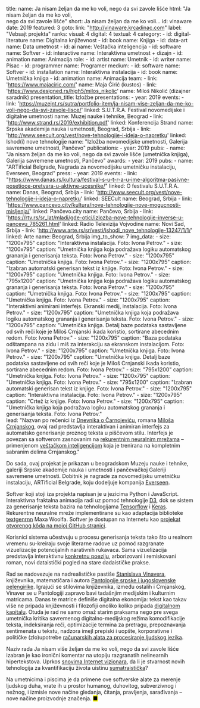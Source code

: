 title: 
    name: Ja nisam željan da me ko voli, nego da svi zavole lišće
    html: "Ja nisam željan da me ko voli,<br>nego da svi zavole lišće"
    short: Ja nisam željan da me ko voli…
id: vinaware
date: 2019
featured: 3
goto:
    link: "http://vinaware.krcadinac.com"
    label: "Vebsajt projekta"
ranks:
    visual: 4
    digital: 4
    textual: 4
category: 
    - id: digital-literature
      name: Digitalna književnost
    - id: book
      name: Knjiga
    - id: data-art
      name: Data umetnost
    - id: ai
      name: Veštačka inteligencija
    - id: software
      name: Softver
    - id: interactive
      name: Interaktivna umetnost + dizajn
    - id: animation
      name: Animacija
role:
    - id: artist
      name: Umetnik
    - id: writer
      name: Pisac
    - id: programmer
      name: Programer
medium:
    - id: software
      name: Softver
    - id: installation
      name: Interaktivna instalacija
    - id: book
      name: Umetnička knjiga
    - id: animation
      name: Animacija
team:
    - link: 'https://www.majaciric.com/'
      name: Maja Ćirić (kustos)
    - link: 'https://www.designed.rs/high5/milos_nikolic'
      name: Miloš Nikolić (dizajner saradnik)
presentation_title: Izložbe
presentations:
    - year: 2019
      events:
        - link: 'https://muzejnt.rs/sutra/portfolio-item/ja-nisam-vise-zeljan-da-me-ko-voli-nego-da-svi-zavole-lisce/'
          linked: S.U.T.R.A. Festival novomedijske i digitalne umetnosti 
          name: Muzej nauke i tehnike, Beograd
        - link: 'http://www.strand.rs/2019/exhibition.pdf'
          linked: Konferencija Strand 
          name: Srpska akademija nauka i umetnosti, Beograd, Srbija
        - link: 'http://www.seecult.org/vest/nove-tehnologije-i-ideja-o-napretku'
          linked: Ishod(i) nove tehnologije
          name: "Izložba novomedijske umetnosti, Galerija savremene umetnosti, Pančevo"
publications:
    - year: 2019
      pubs:
        - name: "<span class='italic-style'>Ja nisam željan da me ko voli, nego da svi zavole lišće</span> (umetnička knjiga), Galerija savremene umetnosti, Pančevo"
awards:
    - year: 2019
      pubs:
        - name: "<span class='italic-style'>ARTificial Belgrade</span>, Nagrada za novomedijsku umetničku instalaciju, Everseen, Beograd"
press:
    - year: 2019
      events:
        - link: "https://www.danas.rs/kultura/festival-s-u-t-r-a-u-ime-algoritma-pasivne-posetioce-pretvara-u-aktivne-ucesnike/"
          linked: O festivalu S.U.T.R.A.
          name: Danas, Beograd, Srbija
        - link: 'http://www.seecult.org/vest/nove-tehnologije-i-ideja-o-napretku'
          linked: SEECult
          name: Beograd, Srbija
        - link: 'https://www.pancevo.city/kultura/nove-tehnologije-nove-mogucnosti-misljenja/'
          linked: Pančevo.city
          name: Pančevo, Srbija
        - link: 'https://rtv.rs/sr_lat/mladi/gde-otici/izlozba-nove-tehnologije-inverse-u-pancevu_785261.html'
          linked: Radio Televizija Vojvodine
          name: Novi Sad, Srbija
        - link: 'http://www.arte.rs/sr/vesti/ishodi_nove_tehnologije-13247/1/1/'
          linked: Arte
          name: Beograd, Srbija
img_to_show: 7
img_data:
    - size: "1200x795"
      caption: "Interaktivna instalacija. Foto: Ivona Petrov."
    - size: "1200x795"
      caption: "Umetnička knjiga koja podražava logiku automatskog grananja i generisanja teksta. Foto: Ivona Petrov."
    - size: "1200x795"
      caption: "Umetnička knjiga. Foto: Ivona Petrov."
    - size: "1200x795"
      caption: "Izabran automatski generisan tekst iz knjige. Foto: Ivona Petrov."
    - size: "1200x795"
      caption: "Umetnička knjiga. Foto: Ivona Petrov."
    - size: "795x1200"
      caption: "Umetnička knjiga koja podražava logiku automatskog grananja i generisanja teksta. Foto: Ivona Petrov."
    - size: "1200x795"
      caption: "Umetnička knjiga. Foto: Ivona Petrov."
    - size: "1200x795"
      caption: "Umetnička knjiga. Foto: Ivona Petrov."
    - size: "1200x795"
      caption: "Interaktivni animirani interfejs. Ekranski medij, instalacija. Foto: Ivona Petrov."
    - size: "1200x795"
      caption: "Umetnička knjiga koja podražava logiku automatskog grananja i generisanja teksta. Foto: Ivona Petrov."
    - size: "1200x795"
      caption: "Umetnička knjiga. Detalj baze podataka sastavljene od svih reči koje je Miloš Crnjanski ikada koristio, sortirane abecednim redom. Foto: Ivona Petrov."
    - size: "1200x795"
      caption: "Baza podataka odštampana na zidu i miš za interakciju sa ekranskom instalacijom. Foto: Ivona Petrov."
    - size: "1200x795"
      caption: "Umetnička knjiga. Foto: Ivona Petrov."
    - size: "1200x795"
      caption: "Umetnička knjiga. Detalj baze podataka sastavljene od svih reči koje je Miloš Crnjanski ikada koristio, sortirane abecednim redom. Foto: Ivona Petrov."
    - size: "795x1200"
      caption: "Umetnička knjiga. Foto: Ivona Petrov."
    - size: "1200x795"
      caption: "Umetnička knjiga. Foto: Ivona Petrov."
    - size: "795x1200"
      caption: "Izabran automatski generisan tekst iz knjige. Foto: Ivona Petrov."
    - size: "1200x795"
      caption: "Interaktivna instalacija. Foto: Ivona Petrov."
    - size: "1200x795"
      caption: "Crtež iz knjige. Foto: Ivona Petrov."
    - size: "1200x795"
      caption: "Umetnička knjiga koja podražava logiku automatskog grananja i generisanja teksta. Foto: Ivona Petrov."    
lead: "Nazvan po rečenici iz <span class='italic-style'><a href='http://mcrnjanski.rs/ideje/slike/Milos-Crnjanski-Dnevnik-o-Carnojevicu.pdf' target='_blank'>Dnevnika o Čarnojeviću</a></span>, romana <a href='https://sh.wikipedia.org/wiki/Milo%C5%A1_Crnjanski' target='_blank'>Miloša Crnjanskog</a>, ovaj rad predstavlja interaktivan i animiran interfejs za automatsko generisanje proznog teksta u piščevom stilu. Interfejs je povezan sa softverom zasnovanim na <a href='https://en.wikipedia.org/wiki/Recurrent_neural_network' target='_blank'>rekurentnim neuralnim mrežama</a> – primenjenom <a href='https://en.wikipedia.org/wiki/Natural-language_generation' target='_blank'>veštačkom inteligencijom</a> koja je trenirana na kompletnim sabranim delima Crnjanskog."

Do sada, ovaj projekat je prikazan u beogradskom Muzeju nauke i tehnike, galeriji Srpske akademije nauka i umetnosti i pančevačkoj Galeriji savremene umetnosti. Dobitnik je nagrade za novomedijsku umetničku instalaciju, <span class='italic-style'>ARTificial Belgrade</span>, koju dodeljuje kompanija <a href='https://everseen.com/technology.html' target='_blank'>Everseen</a>.

Softver koji stoji iza projekta napisan je u jezicima Python i JavaScript. Interaktivna fraktalna animacija radi uz pomoć tehnologije <a href='https://d3js.org/' target='_blank'>D3</a>, dok se sistem za generisanje teksta bazira na tehnologijama <a href='https://www.tensorflow.org/' target='_blank'>Tensorflow</a> i <a href='https://keras.io/' target='_blank'>Keras</a>. Rekurentne neuralne mreže implementirane su kao adaptacija biblioteke <a href='https://github.com/minimaxir/textgenrnn' target='_blank'>textgenrnn</a> Maxa Woolfa. Softver je dostupan na Internetu kao <a href='https://github.com/parthenocissus/autoprose' target='_blank'>projekat otvorenog kôda na mojoj GitHub stranici</a>. 

Korisnici sistema učestvuju u procesu generisanja teksta tako što u realnom vremenu <span class='italic-style'>su</span>-kreiraju svoje literarne radove uz pomoć razgranate vizuelizacije potencijalnih narativnih rukavaca. Sama vizuelizacija predstavlja interaktivnu <a href='https://en.wikipedia.org/wiki/Concrete_poetry' target='_blank'>konkretnu poeziju</a>, arborizovani i remiskovani roman, novi <span class='italic-style'>dataistički</span> pogled na stare dadaističke prakse. 

Rad se nadovezuje na nadrealističke pastiše <a href='https://sh.wikipedia.org/wiki/Stanislav_Vinaver' target='_blank'>Stanislava Vinavera</a>, književnika, matematičara i autora <span class='italic-style'><a href='https://www.rastko.rs/knjizevnost/umetnicka/svinaver-pantologija.html' target='_blank'>Pantologije srpske i jugoslovenske pelengirike</a></span>. Igrajući se stilovima književnika, između ostalih i Crnjanskog, Vinaver se u <span class='italic-style'>Pantologiji</span> zapravo bavi tadašnjim medijskim i kulturnim matricama. Danas te matrice definiše digitalna ekonomija: tekst kao takav više ne pripada književnosti i filozofiji onoliko koliko pripada <a href='https://infoscience.epfl.ch/record/200539?ln=en' target='_blank'>digitalnom kapitalu</a>. Otuda je rad ne samo omaž starim praksama nego pre svega umetnička kritika savremenog digitalno-medijskog režima komodifikacije teksta, indeksiranja reči, optimizacije termina za pretragu, prepoznavanja sentimenata u tekstu, nadzora imejl prepiski i uopšte, korporativne i političke (zlo)upotrebe <a href='https://en.wikipedia.org/wiki/Natural_language_processing' target='_blank'>računarskih alata za procesiranje ljudskog jezika</a>. 

Naziv rada <span class='italic-style'>Ja nisam više željan da me ko voli, nego da svi zavole lišće</span> izabran je kao ironični komentar na utopiju razgranatih nelinearnih hipertekstova. Uprkos <a href='https://en.wikipedia.org/wiki/Cyber-utopianism' target='_blank'>snovima Internet vizionara</a>, da li je stvarnost novih tehnologija za kvantifikaciju života uistinu <span class='italic-style'><a href='http://www.klubputnika.org/zbirka/vremeplov/3759-objasnjenje-sumatre-1920' target='_blank'>sumatraistička</a>?</span>

Na umetnicima i piscima je da primene ove softverske alate za merenje ljudskog duha, vrate ih u prostor humanog, duhovitog, subverzivnog i nežnog, i izmisle nove načine gledanja, čitanja, pravljenja, sarađivanja – nove načine proizvodnje značenja. <mark>&#9632;</mark>